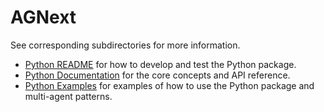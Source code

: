 # AGNext

See corresponding subdirectories for more information.

- [Python README](https://github.com/microsoft/agnext/tree/main/python/README.md) for how to develop and test the Python package.
- [Python Documentation](http://microsoft.github.io/agnext) for the core concepts and API reference.
- [Python Examples](https://github.com/microsoft/agnext/tree/main/python/examples) for examples of how to use the Python package and multi-agent patterns.
